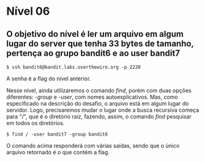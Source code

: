 # Nível 06

## O objetivo do nível é ler um arquivo em algum lugar do server que tenha 33 bytes de tamanho, pertença ao grupo bandit6 e ao user bandit7

```text
$ ssh bandit6@bandit.labs.overthewire.org -p 2220
```

A senha é a flag do nível anterior.

Nesse nível, ainda utilizaremos o comando _find_, porém com duas opções diferentes: _-group_ e _-user_, com nomes autoexplicativos. Mas, como especificado na descrição do desafio, o arquivo está em algum lugar do servidor. Logo, precisaremos mudar o lugar onde a busca recursiva começa para "/", que é o diretório raiz, fazendo, assim, o comando _find_ pesquisar em todos os diretórios.

```text
$ find / -user bandit7 -group bandit6
```

O comando acima responderá com várias saídas, sendo que o único arquivo retornado é o que contém a flag.

